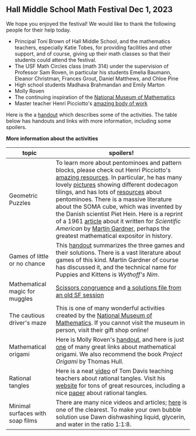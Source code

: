 <h2> Hall Middle School Math Festival Dec 1, 2023</h2>

We hope you enjoyed the festival! We would like to thank the following people for their help today.
- Principal Toni Brown of Hall Middle School, and the mathematics teachers, especially Katie Tobes, for providing facilities and other support, and of course, giving up their math classes so that their students could attend the festival.
- The USF Math Circles class (math 314) under the supervision of Professor Sam Roven, in particular his students Emelia Baumann, Eleanor Christman, Frances Grout, Daniel Matthews, and Chloe Pine
- High school students Madhava Brahmandan and Emily Marton
- Molly Roven
- The continuing inspiration of the [National Museum of Mathematics](https://www.momath.org) 
- Master teacher Henri Picciotto's [amazing body of work](https://www.mathed.page/index.html)

Here is the a [handout](HallMSMathFestival/HallMS231201Festival.pdf) which describes some of the activities. The table below has handouts and links with more information, including some spoilers.

**More information about the activities**

|topic   |  spoilers!  |   
|---|---|
|Geometric Puzzles| To learn more about pentominoes and pattern blocks, please check out Henri Picciotto's [amazing resources](https://www.mathed.page/index.html). In particular, he has many lovely [pictures](https://www.mathed.page/manipulatives/pattern-blocks/dodecagons/index.html) showing different dodecagon tilings, and has lots of [resources](https://www.mathed.page/puzzles/pento-books/index.html) about pentominoes. There is a massive literature about the SOMA cube, which was invented by the Danish scientist Piet Hein. Here is a reprint of a 1961 [article](https://www.fam-bundgaard.dk/SOMA/NEWS/Gardner%20on%20SOMA.pdf) about it written for *Scientific American* by [Martin Gardner](https://en.wikipedia.org/wiki/Martin_Gardner), perhaps the greatest mathematical expositor in history.|
|Games of little or no chance| This [handout](HallMSMathFestival/HallFestivalGamesSolns.pdf) summarizes the three games and their solutions.  There is a vast literature about games of this kind.  Martin Gardner of course has discussed it, and the technical name for Puppies and Kittens is *Wythoff's Nim*.|
|Mathematical magic for muggles| [Scissors congruence](MitM/dissections.pdf) and [a solutions file from an old SF session](MitM/scissorsSolA.pdf)|
|The cautious driver's maze| This is one of many wonderful activities created by the [National Museum of Mathematics](https://www.momath.org). If you cannot visit the museum in person, visit their gift shop online!|
|Mathematical origami| Here is Molly Roven's [handout](HallMSMathFestival/math-origami-compressed.pdf), and here is just [one](http://origametry.net/phzig/phzig.html) of many great links about mathematical origami.  We also recommend the book *Project Origami* by Thomas Hull. |
|Rational tangles|Here is a neat [video](https://www.youtube.com/watch?v=iE38AXV_dHc&t=1793s) of Tom Davis teaching teachers about rational tangles. Visit his [website](http://www.geometer.org) for tons of great resources, including a nice [paper](http://www.geometer.org/mathcircles/tangle.pdf) about rational tangles.|
|Minimal surfaces with soap films|There are many nice videos and articles; [here](https://www.youtube.com/watch?v=BsiDR2JBctw) is one of the clearest.  To make your own bubble solution use Dawn dishwashing liquid, glycerin, and water in the ratio 1:1:8.|
